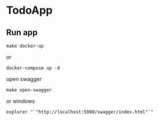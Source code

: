 # TodoApp

## Run app
```
make docker-up
```
or
```
docker-compose up -d
```

open swagger
```
make open-swagger
```

or windows
```
explorer "`"http://localhost:5000/swagger/index.html"`"
```

